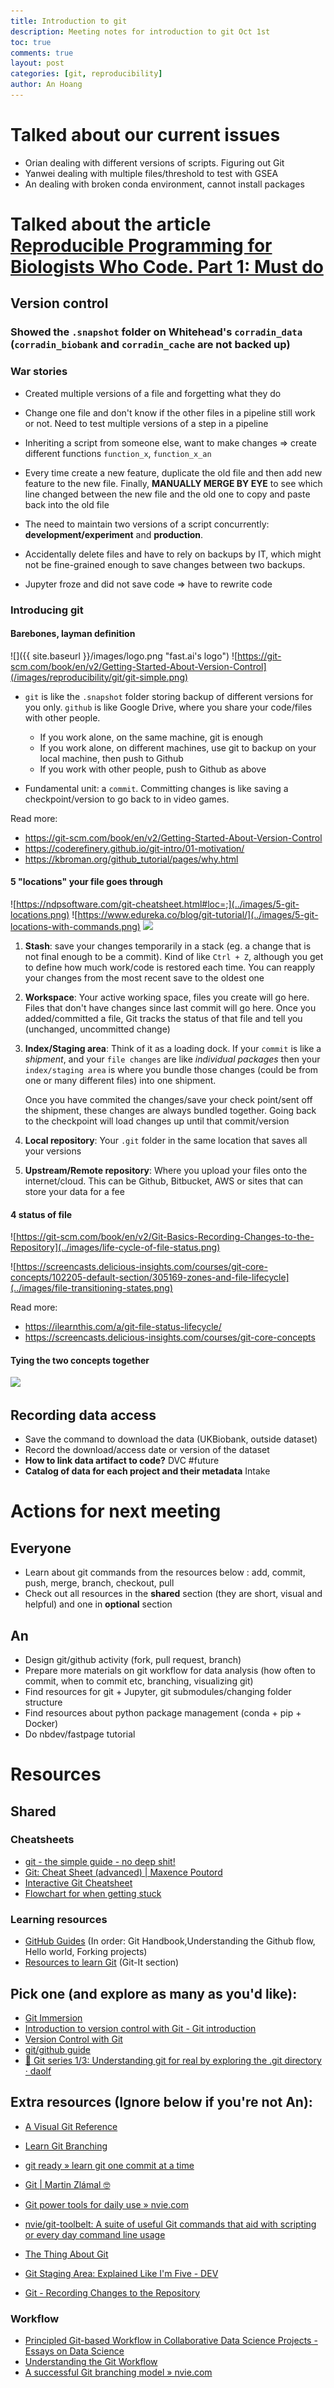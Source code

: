```yaml
---
title: Introduction to git
description: Meeting notes for introduction to git Oct 1st
toc: true
comments: true
layout: post
categories: [git, reproducibility]
author: An Hoang
---
```


# Talked about our current issues
- Orian dealing with different versions of scripts. Figuring out Git
- Yanwei dealing with multiple files/threshold to test with GSEA
- An dealing with broken conda environment, cannot install packages

# Talked about the article  [Reproducible Programming for Biologists Who Code. Part 1: Must do](https://ben-heil.github.io/2020-06-16-mustdo/)

## Version control

### Showed the `.snapshot` folder on Whitehead's `corradin_data` (`corradin_biobank` and `corradin_cache` are not backed up)

### War stories
- Created multiple versions of a file and forgetting what they do

- Change one file and don't know if the other files in a pipeline still work or not. Need to test multiple versions of a step in a pipeline

- Inheriting a script from someone else, want to make changes => create different functions `function_x`, `function_x_an`


- Every time create a new feature, duplicate the old file and then add new feature to the new file. Finally, **MANUALLY MERGE BY EYE** to see which line changed between the new file and the old one to copy and paste back into the old file

- The need to maintain two versions of a script concurrently: **development/experiment** and **production**.

- Accidentally delete files and have to rely on backups by IT, which might not be fine-grained enough to save changes between two backups.

- Jupyter froze and did not save code => have to rewrite code


### Introducing git

#### Barebones, layman definition
![]({{ site.baseurl }}/images/logo.png "fast.ai's logo")
![https://git-scm.com/book/en/v2/Getting-Started-About-Version-Control](/images/reproducibility/git/git-simple.png)

- `git` is like the `.snapshot` folder storing backup of different versions for you only. `github` is like Google Drive, where you share your code/files with other people. 
  - If you work alone, on the same machine, git is enough
  - If you work alone, on different machines, use git to backup on your local machine, then push to Github
  - If you work with other people, push to Github as above

- Fundamental unit: a `commit`. Committing changes is like saving a checkpoint/version to go back to in video games.

Read more:
- https://git-scm.com/book/en/v2/Getting-Started-About-Version-Control
- https://coderefinery.github.io/git-intro/01-motivation/
- https://kbroman.org/github_tutorial/pages/why.html

  
#### 5 "locations" your file goes through

![https://ndpsoftware.com/git-cheatsheet.html#loc=;](../images/5-git-locations.png)
![https://www.edureka.co/blog/git-tutorial/](../images/5-git-locations-with-commands.png)
![](../images/git-commands-to-switch-between-file-status.png)


  1. **Stash**: save your changes temporarily in a stack (eg. a change that is not final enough to be a commit). Kind of like `Ctrl + Z`, although you get to define how much work/code is restored each time. You can reapply your changes from the most recent save to the oldest one


  2. **Workspace**: Your active working space, files you create will go here. Files that don't have changes since last commit will go here. Once you added/committed a file, Git tracks the status of that file and tell you (unchanged, uncommitted change)

  3. **Index/Staging area**: Think of it as a loading dock. If your `commit` is like a *shipment*, and your `file changes` are like *individual packages* then your `index/staging area` is where you bundle those changes (could be from one or many different files) into one shipment. 

        Once you have commited the changes/save your check point/sent off the shipment, these changes are always bundled together. Going back to the checkpoint will load changes up until that commit/version 

  4. **Local repository**: Your `.git` folder in the same location that saves all your versions


  5. **Upstream/Remote repository**:  Where you upload your files onto the internet/cloud. This can be Github, Bitbucket, AWS or sites that can store your data for a fee

#### 4 status of file
![https://git-scm.com/book/en/v2/Git-Basics-Recording-Changes-to-the-Repository](../images/life-cycle-of-file-status.png)

![https://screencasts.delicious-insights.com/courses/git-core-concepts/102205-default-section/305169-zones-and-file-lifecycle](../images/file-transitioning-states.png)

Read more:
- https://ilearnthis.com/a/git-file-status-lifecycle/
- https://screencasts.delicious-insights.com/courses/git-core-concepts

#### Tying the two concepts together

![](../images/location-and-file-status.png)


## Recording data access
- Save the command to download the data (UKBiobank, outside dataset)
- Record the download/access date or version of the dataset
- **How to link data artifact to code?** DVC #future
- **Catalog of data for each project and their metadata** Intake

# Actions for next meeting

  ## Everyone
  - Learn about git commands from the resources below : add, commit, push, merge, branch, checkout, pull 
  - Check out all resources in the **shared** section (they are short, visual and helpful) and one in **optional** section
  
  ## An
  - Design git/github activity (fork, pull request, branch)
  - Prepare more materials on git workflow for data analysis (how often to commit, when to commit etc, branching, visualizing git)
  - Find resources for git + Jupyter, git submodules/changing folder structure
  - Find resources about python package management (conda + pip + Docker)
  - Do nbdev/fastpage tutorial

# Resources
  
## Shared
### Cheatsheets
  * [git - the simple guide - no deep shit!](http://up1.github.io/git-guide/index.html)
  * [Git: Cheat Sheet (advanced) | Maxence Poutord](https://www.maxpou.fr/git-cheat-sheet)
  * [Interactive Git Cheatsheet](https://ndpsoftware.com/git-cheatsheet.html#loc=workspace;)
  * [Flowchart for when getting stuck](http://justinhileman.info/article/git-pretty/git-pretty.png)

### Learning resources
  * [GitHub Guides](https://guides.github.com/) (In order: Git Handbook,Understanding the Github flow, Hello world, Forking projects)
  * [Resources to learn Git](https://try.github.io/) (Git-It section)
  

## Pick one (and explore as many as you'd like):
  * [Git Immersion](https://gitimmersion.com/)
  * [Introduction to version control with Git - Git introduction](https://coderefinery.github.io/git-intro/)
  * [Version Control with Git](http://swcarpentry.github.io/git-novice/)
  * [git/github guide](https://kbroman.org/github_tutorial/)
  * [🐙 Git series 1/3: Understanding git for real by exploring the .git directory · daolf](https://www.daolf.com/posts/git-series-part-1/)


## Extra resources (Ignore below if you're not An):
  * [A Visual Git Reference](http://marklodato.github.io/visual-git-guide/index-en.html)
  * [Learn Git Branching](https://learngitbranching.js.org/)
  * [git ready » learn git one commit at a time](http://gitready.com/)
  * [Git | Martin Zlámal 🤓](https://mrtnzlml.com/docs/git)
  * [Git power tools for daily use » nvie.com](https://nvie.com/posts/git-power-tools/)
  * [nvie/git-toolbelt: A suite of useful Git commands that aid with scripting or every day command line usage](https://github.com/nvie/git-toolbelt#readme)
  * [The Thing About Git](https://tomayko.com/blog/2008/the-thing-about-git)
  * [Git Staging Area: Explained Like I'm Five - DEV](https://dev.to/sublimegeek/git-staging-area-explained-like-im-five-1anh)

  * [Git - Recording Changes to the Repository](https://git-scm.com/book/en/v2/Git-Basics-Recording-Changes-to-the-Repository)

### Workflow
  * [Principled Git-based Workflow in Collaborative Data Science Projects - Essays on Data Science](https://ericmjl.github.io/essays-on-data-science/workflow/gitflow/)
  * [Understanding the Git Workflow](https://sandofsky.com/workflow/git-workflow/)
  * [A successful Git branching model » nvie.com](https://nvie.com/posts/a-successful-git-branching-model/)
